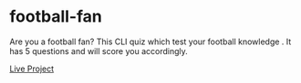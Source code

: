 # football-fan

Are you a football fan?
This CLI quiz which test your football knowledge . It has 5 questions and will score you accordingly.

  [Live Project](https://replit.com/@KUNALBISWAS/football-fan?embed=1&output=1#index.js)

